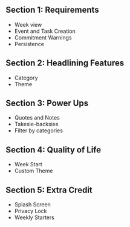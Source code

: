 ## Section 1: Requirements
- Week view
- Event and Task Creation
- Commitment Warnings
- Persistence

## Section 2: Headlining Features
- Category 
- Theme

## Section 3: Power Ups
- Quotes and Notes
- Takesie-backsies
- Filter by categories

## Section 4: Quality of Life
- Week Start 
- Custom Theme

## Section 5: Extra Credit
- Splash Screen 
- Privacy Lock 
- Weekly Starters
